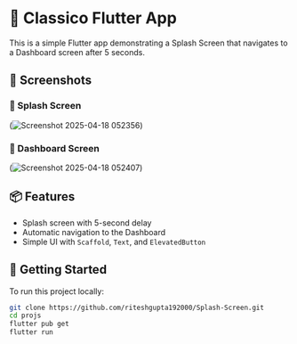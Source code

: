 # 🚀 Classico Flutter App

This is a simple Flutter app demonstrating a Splash Screen that navigates to a Dashboard screen after 5 seconds.

## 📱 Screenshots

### 🔸 Splash Screen
(![Screenshot 2025-04-18 052356](https://github.com/user-attachments/assets/fe8629bc-b6c8-461f-9254-46d04e890692))


### 🔸 Dashboard Screen
(![Screenshot 2025-04-18 052407](https://github.com/user-attachments/assets/9cf0e81d-672b-47fe-8e3d-34c7084f4155))


## 📦 Features

- Splash screen with 5-second delay
- Automatic navigation to the Dashboard
- Simple UI with `Scaffold`, `Text`, and `ElevatedButton`

## 🔧 Getting Started

To run this project locally:

```bash
git clone https://github.com/riteshgupta192000/Splash-Screen.git
cd projs
flutter pub get
flutter run
